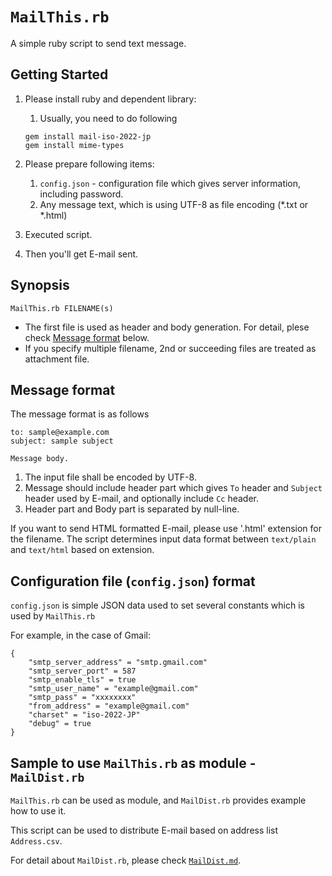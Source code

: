 # `MailThis.rb`

A simple ruby script to send text message.

## Getting Started

1. Please install ruby and dependent library:
	1. Usually, you need to do following

	```
	gem install mail-iso-2022-jp
	gem install mime-types
	```

1. Please prepare following items:
	1. `config.json` - configuration file which gives server information, including password.
	1. Any message text, which is using UTF-8 as file encoding (*.txt or *.html)
1. Executed script.
1. Then you'll get E-mail sent.

## Synopsis

```
MailThis.rb FILENAME(s)
```

* The first file is used as header and body generation.
  For detail, plese check [Message format](#message-format) below.
* If you specify multiple filename, 2nd or succeeding files are treated as attachment file.

## Message format

The message format is as follows

```
to: sample@example.com
subject: sample subject

Message body.
```

1. The input file shall be encoded by UTF-8.
1. Message should include header part which gives `To` header and `Subject` header used by E-mail, and optionally include `Cc` header.
1. Header part and Body part is separated by null-line.

If you want to send HTML formatted E-mail, please use '.html' extension for the filename.
The script determines input data format between `text/plain` and `text/html` based on extension.

## Configuration file (`config.json`) format

`config.json` is simple JSON data used to set several constants which is used by `MailThis.rb`

For example, in the case of Gmail:

```
{
    "smtp_server_address" = "smtp.gmail.com"
    "smtp_server_port" = 587
    "smtp_enable_tls" = true
    "smtp_user_name" = "example@gmail.com"
    "smtp_pass" = "xxxxxxxx"
    "from_address" = "example@gmail.com"
    "charset" = "iso-2022-JP"
    "debug" = true
}
```

## Sample to use `MailThis.rb` as module - `MailDist.rb`

`MailThis.rb` can be used as module, and `MailDist.rb` provides example how to use it.

This script can be used to distribute E-mail based on address list `Address.csv`.

For detail about `MailDist.rb`, please check [`MailDist.md`](MailDist.md).
